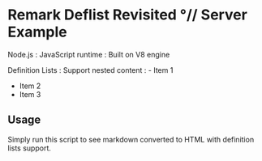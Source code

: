 # Remark Deflist Revisited °// Server Example

Node.js
: JavaScript runtime
: Built on V8 engine

Definition Lists
: Support nested content
: - Item 1
  - Item 2
  - Item 3

## Usage

Simply run this script to see markdown converted to HTML with definition lists support.
